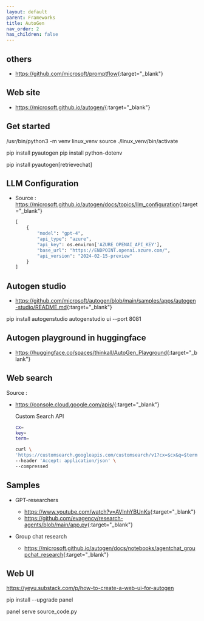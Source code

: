 ```yaml
---
layout: default
parent: Frameworks
title: AutoGen
nav_order: 2
has_children: false
---
```


## others

- <https://github.com/microsoft/promptflow>{:target="_blank"}

## Web site

- <https://microsoft.github.io/autogen/>{:target="_blank"}

## Get started

/usr/bin/python3 -m venv linux_venv
source ./linux_venv/bin/activate

pip install pyautogen
pip install python-dotenv

pip install pyautogen[retrievechat]

## LLM Configuration

- Source : <https://microsoft.github.io/autogen/docs/topics/llm_configuration>{:target="_blank"}

    ``` python
    [
        {
            "model": "gpt-4",
            "api_type": "azure",
            "api_key": os.environ['AZURE_OPENAI_API_KEY'],
            "base_url": "https://ENDPOINT.openai.azure.com/",
            "api_version": "2024-02-15-preview"
        }
    ]
    ```

## Autogen studio

- <https://github.com/microsoft/autogen/blob/main/samples/apps/autogen-studio/README.md>{:target="_blank"}

pip install autogenstudio
autogenstudio ui --port 8081


## Autogen playground in huggingface

- <https://huggingface.co/spaces/thinkall/AutoGen_Playground>{:target="_blank"}

## Web search

Source :

- <https://console.cloud.google.com/apis/>{:target="_blank"}

  Custom Search API

  ``` bash
  cx=
  key=
  term=

  curl \
  'https://customsearch.googleapis.com/customsearch/v1?cx=$cx&q=$term&key=$key' \
  --header 'Accept: application/json' \
  --compressed

  ```

## Samples

- GPT-researchers

  - <https://www.youtube.com/watch?v=AVInhYBUnKs>{:target="_blank"}
  - <https://github.com/evagency/research-agents/blob/main/app.py>{:target="_blank"}

- Group chat research

  - <https://microsoft.github.io/autogen/docs/notebooks/agentchat_groupchat_research>{:target="_blank"}

## Web UI

https://yeyu.substack.com/p/how-to-create-a-web-ui-for-autogen

pip install --upgrade panel


panel serve source_code.py